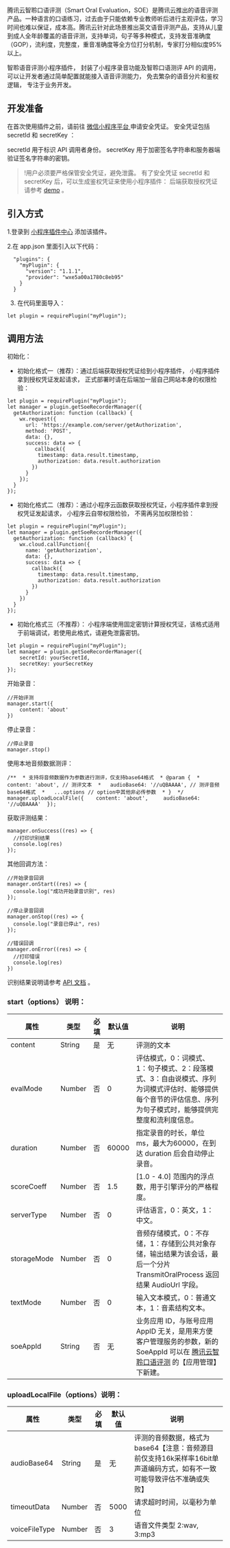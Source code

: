 腾讯云智聆口语评测（Smart Oral Evaluation，SOE）是腾讯云推出的语音评测产品。一种语言的口语练习，过去由于只能依赖专业教师听后进行主观评估，学习时间也难以保证，成本高。腾讯云针对此场景推出英文语音评测产品，支持从儿童到成人全年龄覆盖的语音评测，支持单词，句子等多种模式，支持发音准确度（GOP），流利度，完整度，重音准确度等全方位打分机制，专家打分相似度95%以上。 

智聆语音评测小程序插件， 封装了小程序录音功能及智聆口语测评 API 的调用，可以让开发者通过简单配置就能接入语音评测能力， 免去繁杂的语音分片和鉴权逻辑， 专注于业务开发。

## 开发准备
在首次使用插件之前，请前往 [微信小程序平台 ](https://console.cloud.tencent.com/capi) 申请安全凭证。 安全凭证包括 secretId 和 secretKey ：

secretId 用于标识 API 调用者身份。
secretKey 用于加密签名字符串和服务器端验证签名字符串的密钥。

>!用户必须要严格保管安全凭证，避免泄露。
有了安全凭证 secretId 和 secretKey 后，可以生成鉴权凭证来使用小程序插件： 后端获取授权凭证请参考 [demo](https://github.com/TencentCloud/tencentcloud-demo-mp-soe) 。
  

## 引入方式
 1.登录到 [小程序插件中心](https://mp.weixin.qq.com/wxopen/plugindevdoc?appid=wxe5a00a1780c8eb95&token=486467026&lang=zh_CN) 添加该插件。

 2.在 app.json 里面引入以下代码：

```
  "plugins": {
    "myPlugin": {
      "version": "1.1.1",
      "provider": "wxe5a00a1780c8eb95"
    }
  }
```
3. 在代码里面导入：
```
let plugin = requirePlugin("myPlugin");
```

  
## 调用方法
初始化：
- 初始化格式一（推荐）：通过后端获取授权凭证给到小程序插件， 小程序插件拿到授权凭证发起请求， 正式部署时请在后端加一层自己网站本身的权限检验：
```
let plugin = requirePlugin("myPlugin");
let manager = plugin.getSoeRecorderManager({
  getAuthorization: function (callback) {
    wx.request({
      url: 'https://example.com/server/getAuthorization',
      method: 'POST',
      data: {},
      success: data => {
         callback({
          timestamp: data.result.timestamp,
          authorization: data.result.authorization
        })
      }
    });
  }
});
```
- 初始化格式二（推荐）：通过小程序云函数获取授权凭证，小程序插件拿到授权凭证发起请求， 小程序云自带权限检验， 不需再另加权限检验：
```
let plugin = requirePlugin("myPlugin");
let manager = plugin.getSoeRecorderManager({
  getAuthorization: function (callback) {
    wx.cloud.callFunction({
      name: 'getAuthorization',
      data: {},
      success: data => {
        callback({
          timestamp: data.result.timestamp,
          authorization: data.result.authorization
        })
      }
    })
  }
});
```
- 初始化格式三（不推荐）： 小程序端使用固定密钥计算授权凭证，该格式适用于前端调试，若使用此格式，请避免泄露密钥。
```
let plugin = requirePlugin("myPlugin");
let manager = plugin.getSoeRecorderManager({
    secretId: yourSecretId,
    secretKey: yourSecretKey
});
```

开始录音：
```
//开始评测
manager.start({
    content: 'about'
})
```

停止录音：
```
//停止录音
manager.stop()
```
使用本地音频数据测评：
```
/**  * 支持将音频数据作为参数进行测评，仅支持base64格式  * @param {  *   content: 'about', // 测评文本  *   audioBase64: '//uQBAAAA', // 测评音频base64格式  *   ...options // option中其他非必传参数  * }  */  manager.uploadLocalFile({    content: 'about',     audioBase64: '//uQBAAAA'  });
```
获取评测结果：
```
manager.onSuccess((res) => {
  //打印识别结果
  console.log(res)
});
```

其他回调方法：
```
//开始录音回调
manager.onStart((res) => {
  console.log("成功开始录音识别", res)
});

//停止录音回调
manager.onStop((res) => {
  console.log("录音已停止", res)
});

//错误回调
manager.onError((res) => {
  //打印错误
  console.log(res)
})

```
识别结果说明请参考 [API 文档](https://cloud.tencent.com/document/product/884/19320) 。

### start（options） 说明：
|属性|类型|必填|默认值|说明|
|----------|----------|----------|----------|----------|
|content|String|是|无|评测的文本|
|evalMode|Number|否|0|评估模式，0：词模式、1：句子模式、2：段落模式、3：自由说模式、序列为词模式评估时、能够提供每个音节的评估信息、序列为句子模式时，能够提供完整度和流利度信息。|
|duration|Number|否|60000|指定录音的时长，单位 ms，最大为60000，在到达 duration 后会自动停止录音。|
|scoreCoeff|Number|否|1.5|[1.0 - 4.0] 范围内的浮点数，用于引擎评分的严格程度。|
|serverType|Number|否|0|评估语言，0：英文，1：中文。|
|storageMode|Number|否|0|音频存储模式，0：不存储，1：存储到公共对象存储，输出结果为该会话，最后一个分片   TransmitOralProcess 返回结果 AudioUrl 字段。|
|textMode|Number|否|0|输入文本模式，0：普通文本，1：音素结构文本。|
|soeAppId|String|否|无|业务应用 ID，与账号应用 AppID 无关，是用来方便客户管理服务的参数，新的 SoeAppId 可以在 [腾讯云智聆口语评测](https://console.cloud.tencent.com/soe) 的【应用管理】下新建。|

### uploadLocalFile（options）说明：

|属性|类型|必填|默认值|说明|
|----------|----------|----------|----------|----------|
| audioBase64 | String | 是 |无 |评测的音频数据，格式为base64【注意：音频源目前仅支持16k采样率16bit单声道编码方式，如有不一致可能导致评估不准确或失败】 |
| timeoutData | Number | 否 |5000 |请求超时时间，以毫秒为单位 |
| voiceFileType | Number | 否 |3 |语音文件类型 2:wav, 3:mp3 |



